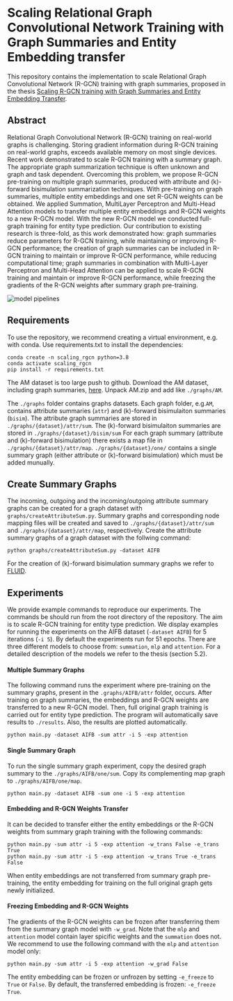 # Scaling Relational Graph Convolutional Network Training with Graph Summaries and Entity Embedding transfer

This repository contains the implementation to scale Relational Graph Convolutional Network (R-GCN) training with graph summaries, proposed in the thesis [Scaling R-GCN training with Graph Summaries and Entity Embedding Transfer](https://github.com/tiddoloos/Scaling-RGCN-training/blob/main/thesis/Scaling_RGCN_Training_with_Graph_Summaries_and_Entity_Embedding_Transfer_Tiddo_Loos_2574974.pdf).

## Abstract
Relational Graph Convolutional Network (R-GCN) training on real-world graphs is challenging. Storing gradient information during R-GCN training on real-world graphs, exceeds available memory on most single devices.
Recent work demonstrated to scale R-GCN training with a summary graph. The appropriate graph summarization technique is often unknown and graph and task dependent.
Overcoming this problem, we propose R-GCN pre-training on multiple graph summaries, produced with attribute and (k)-forward bisimulation summarization techniques.
With pre-training on graph summaries, multiple entity embeddings and one set R-GCN weights can be obtained.
We applied Summation, MultiLayer Perceptron and Multi-Head Attention models to transfer multiple entity embeddings and R-GCN weights to a new R-GCN model.
With the new R-GCN model we conducted full-graph training for entity type prediction.
Our contribution to existing research is three-fold, as this work demonstrated how: graph summaries reduce parameters for R-GCN training, while maintaining or improving R-GCN performance;
the creation of graph summaries can be included in R-GCN training to maintain or improve R-GCN performance, while reducing computational time;
graph summaries in combination with Multi-Layer Perceptron and Multi-Head Attention can be applied to scale R-GCN training and maintain or improve R-GCN performance, while freezing the gradients of the R-GCN weights after summary graph pre-training.

![model pipelines](https://github.com/tiddoloos/Scaling-RGCN-training/blob/main/thesis/pipelines.jpg?raw=true)

## Requirements
To use the repository, we recommend creating a virtual environment, e.g. with conda.
Use requirements.txt to install the dependencies:
```
conda create -n scaling_rgcn python=3.8 
conda activate scaling_rgcn
pip install -r requirements.txt
```
The AM dataset is too large push to github.
Download the AM dataset, including graph summaries, [here](https://drive.google.com/uc?id=1r9bA0B75dvdlwEHBgpfOOhoRIpCZdHTr&export=download).
Unpack AM.zip and add like `./graphs/AM`.

The `./graphs` folder contains graphs datasets.
Each graph folder, e.g.`AM`, contains attribute summaries (`attr`) and (k)-forward bisimulaiton summaries (`bisim`).
The attribute graph summaries are stored in `./graphs/{dataset}/attr/sum`.
The (k)-forward bisimulaiton summaries are stored in `./graphs/{dataset}/bisim/sum`
For each graph summary (attribute and (k)-forward bisimulation) there exists a map file in `./graphs/{dataset}/attr/map`.
`./graphs/{dataset}/one/` contains a single summary graph (either attribute or (k)-forward bisimulation) which must be added munually.

## Create Summary Graphs
The incoming, outgoing and the incoming/outgoing attribute summary graphs can be created for a graph dataset with `graphs/createAttributeSum.py`. 
Summary graphs and corresponding node mapping files will be created and saved to `./graphs/{dataset}/attr/sum` and `./graphs/{dataset}/attr/map`, respectively.
Create the attribute summary graphs of a graph dataset with the follwing command:
```
python graphs/createAttributeSum.py -dataset AIFB
```

For the creation of (k)-forward bisimulation summary graphs we refer to [FLUID](https://github.com/t-blume/fluid-framework).


## Experiments
We provide example commands to reproduce our experiments.
The commands be should run from the root directory of the repository.
The aim is to scale R-GCN training for entity type prediction.
We display examples for running the experiments on the AIFB dataset (`-dataset AIFB`) for 5 iterations (`-i 5`).
By default the experiments run for 51 epochs.
There are three different models to choose from: `summation`, `mlp` and `attention`.
For a detailed description of the models we refer to the thesis (section 5.2).

#### Multiple Summary Graphs
The following command runs the experiment where pre-training on the summary graphs, present in the `.graphs/AIFB/attr` folder, occurs.
After training on graph summaries, the embeddings and R-GCN weights are transferred to a new R-GCN model.
Then, full original graph training is carried out for entity type prediction.
The program will automatically save results to `./results`.
Also, the results are plotted automatically.
```
python main.py -dataset AIFB -sum attr -i 5 -exp attention
```
#### Single Summary Graph
To run the single summary graph experiment, copy the desired graph summary to the `./graphs/AIFB/one/sum`.
Copy its complementing map graph to `./graphs/AIFB/one/map`.
```
python main.py -dataset AIFB -sum one -i 5 -exp attention
```
#### Embedding and R-GCN Weights Transfer
It can be decided to transfer either the entity embeddings or the R-GCN weights from summary graph training with the following commands:
```
python main.py -sum attr -i 5 -exp attention -w_trans False -e_trans True
python main.py -sum attr -i 5 -exp attention -w_trans True -e_trans False
```
When entity embeddings are not transferred from summary graph pre-training, the entity embedding for training on the full original graph gets newly initialized.
#### Freezing Embedding and R-GCN Weights
The gradients of the R-GCN weights can be frozen after transferring them from the summary graph model with `-w_grad`.
Note that the `mlp` and `attention` model contain layer spicific weights and the `summation` does not.
We recommend to use the following command with the `mlp` and `attention` model only:
```
python main.py -sum attr -i 5 -exp attention -w_grad False 
```
The entity embedding can be frozen or unfrozen  by setting `-e_freeze` to `True` or `False`.
By default, the transferred embedding is frozen: `-e_freeze True`.

